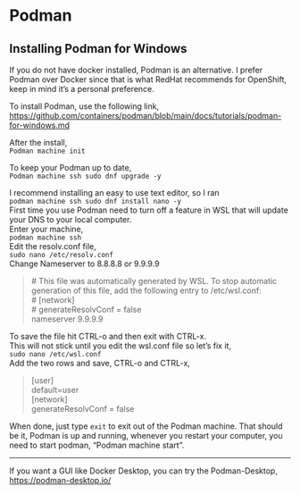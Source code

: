 # Podman

## Installing Podman for Windows
If you do not have docker installed, Podman is an alternative. I prefer Podman over Docker since that is what RedHat recommends for OpenShift, keep in mind it’s a personal preference.

To install Podman, use the following link,  
https://github.com/containers/podman/blob/main/docs/tutorials/podman-for-windows.md

After the install,  
`Podman machine init`

To keep your Podman up to date,  
`Podman machine ssh sudo dnf upgrade -y`

I recommend installing an easy to use text editor, so I ran  
`podman machine ssh sudo dnf install nano -y`  
First time you use Podman need to turn off a feature in WSL that will update your DNS to your local computer.  
Enter your machine,  
`podman machine ssh`  
Edit the resolv.conf file,  
`sudo nano /etc/resolv.conf`   
Change Nameserver to 8.8.8.8 or 9.9.9.9  

>\# This file was automatically generated by WSL. To stop automatic generation of this file, add the following entry to /etc/wsl.conf:  
\# [network]  
\# generateResolvConf = false  
nameserver 9.9.9.9  

To save the file hit CTRL-o and then exit with CTRL-x.  
This will not stick until you edit the wsl.conf file so let’s fix it,  
`sudo nano /etc/wsl.conf`  
Add the two rows and save, CTRL-o and CTRL-x,  

>[user]  
default=user  
[network]  
generateResolvConf = false  

When done, just type `exit` to exit out of the Podman machine.
That should be it, Podman is up and running, whenever you restart your computer, you need to start podman, “Podman machine start”.

---

If you want a GUI like Docker Desktop, you can try the Podman-Desktop,
https://podman-desktop.io/
